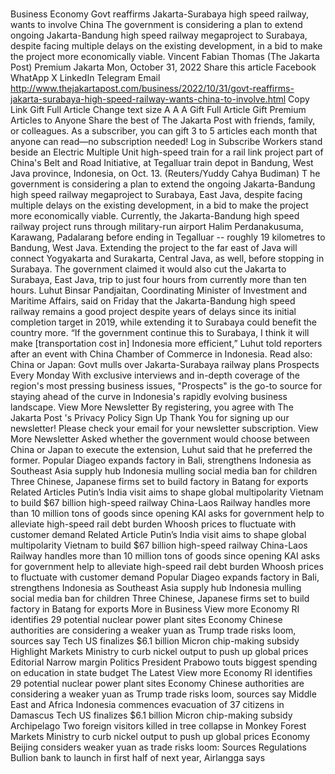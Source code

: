 # 

Business
Economy
Govt reaffirms Jakarta-Surabaya high speed railway, wants to involve China
The government is considering a plan to extend ongoing Jakarta-Bandung high speed railway megaproject to Surabaya, despite facing multiple delays on the existing development, in a bid to make the project more economically viable.
Vincent Fabian Thomas
(The Jakarta Post)
Premium
Jakarta
Mon, October 31, 2022
Share this article
Facebook
WhatApp
X
LinkedIn
Telegram
Email
http://www.thejakartapost.com/business/2022/10/31/govt-reaffirms-jakarta-surabaya-high-speed-railway-wants-china-to-involve.html
Copy Link
Gift Full Article
Change text size
A
A
A
Gift Full Article
Gift Premium Articles
to Anyone
Share the best of The Jakarta Post with friends, family, or colleagues. As a subscriber, you can gift 3 to 5 articles each month that anyone can read—no subscription needed!
Log in
Subscribe
Workers stand beside an Electric Multiple Unit high-speed train for a rail link project part of China's Belt and Road Initiative, at Tegalluar train depot in Bandung, West Java province, Indonesia, on Oct. 13.  (Reuters/Yuddy Cahya Budiman)
T
he government is considering a plan to extend the ongoing Jakarta-Bandung high speed railway megaproject to Surabaya, East Java, despite facing multiple delays on the existing development, in a bid to make the project more economically viable.
Currently, the Jakarta-Bandung high speed railway project runs through military-run airport Halim Perdanakusuma, Karawang, Padalarang before ending in Tegalluar -- roughly 19 kilometres to Bandung, West Java.
Extending the project to the far east of Java will connect Yogyakarta and Surakarta, Central Java, as well, before stopping in Surabaya. The government claimed it would also cut the Jakarta to Surabaya, East Java, trip to just four hours from currently more than ten hours.
Luhut Binsar Pandjaitan, Coordinating Minister of Investment and Maritime Affairs, said on Friday that the Jakarta-Bandung high speed railway remains a good project despite years of delays since its initial completion target in 2019, while extending it to Surabaya could benefit the country more.
“If the government continue this to Surabaya, I think it will make [transportation cost in] Indonesia more efficient,” Luhut told reporters after an event with China Chamber of Commerce in Indonesia.
Read also:
China or Japan: Govt mulls over Jakarta-Surabaya railway plans
Prospects
Every Monday
With exclusive interviews and in-depth coverage of the region's most pressing business issues, "Prospects" is the go-to source for staying ahead of the curve in Indonesia's rapidly evolving business landscape.
View More Newsletter
By registering, you agree with
The Jakarta Post
's
Privacy Policy
Sign Up
Thank You
for signing up our newsletter!
Please check your email for your newsletter subscription.
View More Newsletter
Asked whether the government would choose between China or Japan to execute the extension, Luhut said that he preferred the former.
Popular
Diageo expands factory in Bali, strengthens Indonesia as Southeast Asia supply hub
Indonesia mulling social media ban for children
Three Chinese, Japanese firms set to build factory in Batang for exports
Related Articles
Putin’s India visit aims to shape global multipolarity
Vietnam to build $67 billion high-speed railway
China-Laos Railway handles more than 10 million tons of goods since opening
KAI asks for government help to alleviate high-speed rail debt burden
Whoosh prices to fluctuate with customer demand
Related Article
Putin’s India visit aims to shape global multipolarity
Vietnam to build $67 billion high-speed railway
China-Laos Railway handles more than 10 million tons of goods since opening
KAI asks for government help to alleviate high-speed rail debt burden
Whoosh prices to fluctuate with customer demand
Popular
Diageo expands factory in Bali, strengthens Indonesia as Southeast Asia supply hub
Indonesia mulling social media ban for children
Three Chinese, Japanese firms set to build factory in Batang for exports
More in Business
View more
Economy
RI identifies 29 potential nuclear power plant sites
Economy
Chinese authorities are considering a weaker yuan as Trump trade risks loom, sources say
Tech
US finalizes $6.1 billion Micron chip-making subsidy
Highlight
Markets
Ministry to curb nickel output to push up global prices
Editorial
Narrow margin
Politics
President Prabowo touts biggest spending on education in state budget
The Latest
View more
Economy
RI identifies 29 potential nuclear power plant sites
Economy
Chinese authorities are considering a weaker yuan as Trump trade risks loom, sources say
Middle East and Africa
Indonesia commences evacuation of 37 citizens in Damascus
Tech
US finalizes $6.1 billion Micron chip-making subsidy
Archipelago
Two foreign visitors killed in tree collapse in Monkey Forest
Markets
Ministry to curb nickel output to push up global prices
Economy
Beijing considers weaker yuan as trade risks loom: Sources
Regulations
Bullion bank to launch in first half of next year, Airlangga says